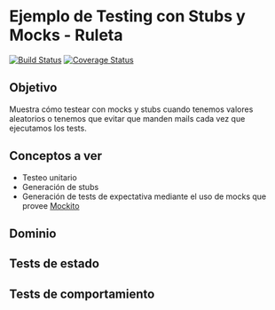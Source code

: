 
# Ejemplo de Testing con Stubs y Mocks - Ruleta

[![Build Status](https://travis-ci.org/uqbar-project/eg-alumnos-xtend.svg?branch=master)](https://travis-ci.org/uqbar-project/eg-alumnos-xtend) [![Coverage Status](https://coveralls.io/repos/github/uqbar-project/eg-alumnos-xtend/badge.svg?branch=master)](https://coveralls.io/github/uqbar-project/eg-alumnos-xtend?branch=master)


## Objetivo

Muestra cómo testear con mocks y stubs cuando tenemos valores aleatorios o tenemos que evitar que manden mails cada vez que ejecutamos los tests.

## Conceptos a ver

* Testeo unitario
* Generación de stubs 
* Generación de tests de expectativa mediante el uso de mocks que provee [Mockito](http://site.mockito.org/)


## Dominio

## Tests de estado

## Tests de comportamiento

